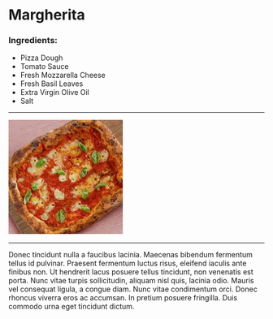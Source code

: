 # Margherita

### Ingredients:
- Pizza Dough
- Tomato Sauce
- Fresh Mozzarella Cheese
- Fresh Basil Leaves
- Extra Virgin Olive Oil
- Salt

---

![How it look](margherita.jpg)

--- 

Donec tincidunt nulla a faucibus lacinia. Maecenas bibendum fermentum tellus id pulvinar. Praesent fermentum luctus risus, eleifend iaculis ante finibus non. Ut hendrerit lacus posuere tellus tincidunt, non venenatis est porta. Nunc vitae turpis sollicitudin, aliquam nisl quis, lacinia odio. Mauris vel consequat ligula, a congue diam. Nunc vitae condimentum orci. Donec rhoncus viverra eros ac accumsan. In pretium posuere fringilla. Duis commodo urna eget tincidunt dictum.